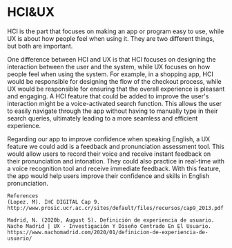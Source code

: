 # HCI&UX
HCI is the part that focuses on making an app or program easy to use, while UX is about how people feel when using it. They are two different things, but both are important.

One difference between HCI and UX is that HCI focuses on designing the interaction between the user and the system, while UX focuses on how people feel when using the system. For example, in a shopping app, HCI would be responsible for designing the flow of the checkout process, while UX would be responsible for ensuring that the overall experience is pleasant and engaging. A HCI feature that could be added to improve the user's interaction might be a voice-activated search function. This allows the user to easily navigate through the app without having to manually type in their search queries, ultimately leading to a more seamless and efficient experience.

Regarding our app to improve confidence when speaking English, a UX feature we could add is a feedback and pronunciation assessment tool. This would allow users to record their voice and receive instant feedback on their pronunciation and intonation. They could also practice in real-time with a voice recognition tool and receive immediate feedback. With this feature, the app would help users improve their confidence and skills in English pronunciation. 

    References
    (Lopez. M). IHC DIGITAL Cap 9. http://www.prosic.ucr.ac.cr/sites/default/files/recursos/cap9_2013.pdf

    Madrid, N. (2020b, August 5). Definición de experiencia de usuario. Nacho Madrid | UX - Investigación Y Diseño Centrado En El Usuario. https://www.nachomadrid.com/2020/01/definicion-de-experiencia-de-usuario/